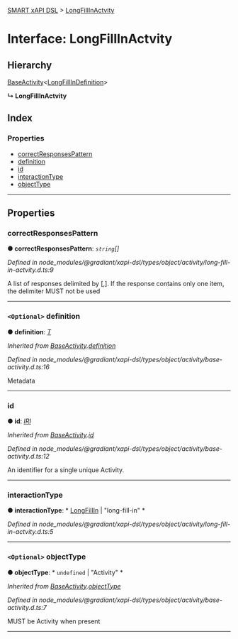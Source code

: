 [SMART xAPI DSL](../README.md) > [LongFillInActvity](../interfaces/longfillinactvity.md)

# Interface: LongFillInActvity

## Hierarchy

 [BaseActivity](baseactivity.md)<[LongFillInDefinition](longfillindefinition.md)>

**↳ LongFillInActvity**

## Index

### Properties

* [correctResponsesPattern](longfillinactvity.md#correctresponsespattern)
* [definition](longfillinactvity.md#definition)
* [id](longfillinactvity.md#id)
* [interactionType](longfillinactvity.md#interactiontype)
* [objectType](longfillinactvity.md#objecttype)

---

## Properties

<a id="correctresponsespattern"></a>

###  correctResponsesPattern

**● correctResponsesPattern**: *`string`[]*

*Defined in node_modules/@gradiant/xapi-dsl/types/object/activity/long-fill-in-actvity.d.ts:9*

A list of responses delimited by \[,\]. If the response contains only one item, the delimiter MUST not be used

___
<a id="definition"></a>

### `<Optional>` definition

**● definition**: *[T]()*

*Inherited from [BaseActivity](baseactivity.md).[definition](baseactivity.md#definition)*

*Defined in node_modules/@gradiant/xapi-dsl/types/object/activity/base-activity.d.ts:16*

Metadata

___
<a id="id"></a>

###  id

**● id**: *[IRI](../#iri)*

*Inherited from [BaseActivity](baseactivity.md).[id](baseactivity.md#id)*

*Defined in node_modules/@gradiant/xapi-dsl/types/object/activity/base-activity.d.ts:12*

An identifier for a single unique Activity.

___
<a id="interactiontype"></a>

###  interactionType

**● interactionType**: * [LongFillIn](../enums/interactiontype.md#longfillin) &#124; "long-fill-in"
*

*Defined in node_modules/@gradiant/xapi-dsl/types/object/activity/long-fill-in-actvity.d.ts:5*

___
<a id="objecttype"></a>

### `<Optional>` objectType

**● objectType**: * `undefined` &#124; "Activity"
*

*Inherited from [BaseActivity](baseactivity.md).[objectType](baseactivity.md#objecttype)*

*Defined in node_modules/@gradiant/xapi-dsl/types/object/activity/base-activity.d.ts:7*

MUST be Activity when present

___

